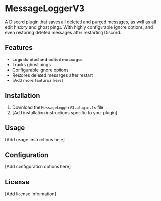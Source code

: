 # MessageLoggerV3

A Discord plugin that saves all deleted and purged messages, as well as all edit history and ghost pings. With highly configurable ignore options, and even restoring deleted messages after restarting Discord.

## Features

- Logs deleted and edited messages
- Tracks ghost pings
- Configurable ignore options
- Restores deleted messages after restart
- [Add more features here]

## Installation

1. Download the `MessageLoggerV3.plugin.ts` file
2. [Add installation instructions specific to your plugin]

## Usage

[Add usage instructions here]

## Configuration

[Add configuration options here]

## License

[Add license information]
